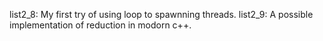list2_8: My first try of using loop to spawnning threads.
list2_9: A possible implementation of reduction in modorn c++.
